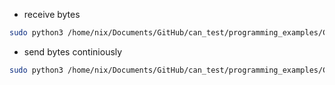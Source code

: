 - receive bytes

```bash
sudo python3 /home/nix/Documents/GitHub/can_test/programming_examples/CAN/python/dev_tester/vscantester.py -r -b 100000 /dev/ttyUSB0
```

- send bytes continiously
```bash
sudo python3 /home/nix/Documents/GitHub/can_test/programming_examples/CAN/python/dev_tester/vscantester.py -t same -b 100000 /dev/ttyUSB1
```

